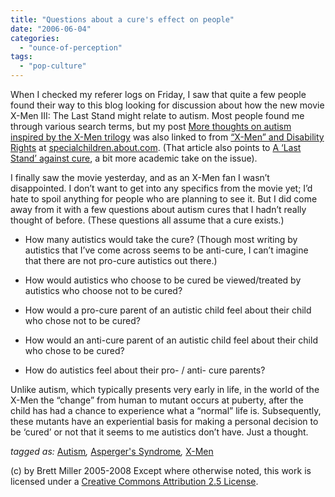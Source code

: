 ```yaml
---
title: "Questions about a cure's effect on people"
date: "2006-06-04"
categories: 
  - "ounce-of-perception"
tags: 
  - "pop-culture"
---
```


When I checked my referer logs on Friday, I saw that quite a few people found their way to this blog looking for discussion about how the new movie X-Men III: The Last Stand might relate to autism. Most people found me through various search terms, but my post [More thoughts on autism inspired by the X-Men trilogy](http://29marbles.blogspot.com/2006/04/more-thoughts-on-autism-inspired-by-x.html) was also linked to from [“X-Men” and Disability Rights](http://specialchildren.about.com/b/a/257947.htm) at [specialchildren.about.com](http://specialchildren.about.com/). (That article also points to [A ‘Last Stand’ against cure](http://www.raggededgemagazine.com/departments/closerlook/001144.html), a bit more academic take on the issue).  
  
I finally saw the movie yesterday, and as an X-Men fan I wasn’t disappointed. I don’t want to get into any specifics from the movie yet; I’d hate to spoil anything for people who are planning to see it. But I did come away from it with a few questions about autism cures that I hadn’t really thought of before. (These questions all assume that a cure exists.)

- How many autistics would take the cure? (Though most writing by autistics that I’ve come across seems to be anti-cure, I can’t imagine that there are not pro-cure autistics out there.)  
    
- How would autistics who choose to be cured be viewed/treated by autistics who choose not to be cured?  
    
- How would a pro-cure parent of an autistic child feel about their child who chose not to be cured?  
    
- How would an anti-cure parent of an autistic child feel about their child who chose to be cured?  
    
- How do autistics feel about their pro- / anti- cure parents?

Unlike autism, which typically presents very early in life, in the world of the X-Men the “change” from human to mutant occurs at puberty, after the child has had a chance to experience what a “normal” life is. Subsequently, these mutants have an experiential basis for making a personal decision to be ‘cured’ or not that it seems to me autistics don’t have. Just a thought.  
  
_tagged as:_ [Autism](http://technorati.com/tag/autism)_,_ [Asperger's Syndrome](http://technorati.com/tag/asperger%27s)_,_ [X-Men](http://technorati.com/tag/x+men)

(c) by Brett Miller 2005-2008 Except where otherwise noted, this work is licensed under a [Creative Commons Attribution 2.5 License](http://creativecommons.org/licenses/by/2.5/).
